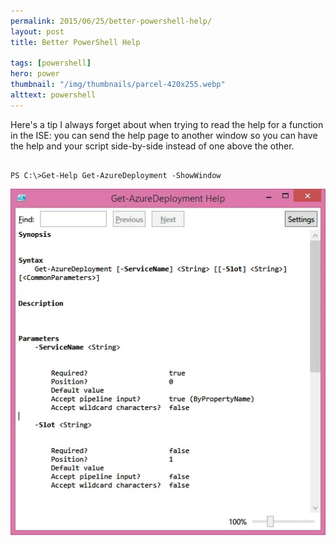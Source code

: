 ```yaml
---
permalink: 2015/06/25/better-powershell-help/
layout: post
title: Better PowerShell Help

tags: [powershell]
hero: power
thumbnail: "/img/thumbnails/parcel-420x255.webp"
alttext: powershell
---
```


Here's a tip I always forget about when trying to read the help for a function in the ISE: you can send the
help page to another window so you can have the help and your script side-by-side instead of one above the other.

```

PS C:\>Get-Help Get-AzureDeployment -ShowWindow

```

![show](/img/posts/better-powershell-help/help.webp "Show Help")
